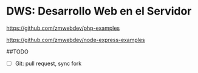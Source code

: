 # DWS: Desarrollo Web en el Servidor

https://github.com/zmwebdev/php-examples

https://github.com/zmwebdev/node-express-examples

##TODO
- [ ] Git: pull request, sync fork

